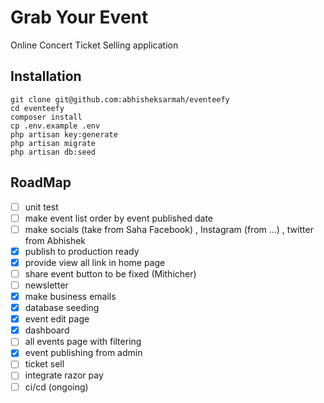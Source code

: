 # Grab Your Event

Online Concert Ticket Selling application

## Installation

```
git clone git@github.com:abhisheksarmah/eventeefy
cd eventeefy
composer install
cp .env.example .env
php artisan key:generate
php artisan migrate
php artisan db:seed
```

## RoadMap

-   [ ] unit test
-   [ ] make event list order by event published date
-   [ ] make socials (take from Saha Facebook) , Instagram (from …) , twitter from Abhishek
-   [x] publish to production ready
-   [x] provide view all link in home page
-   [ ] share event button to be fixed (Mithicher)
-   [ ] newsletter
-   [x] make business emails
-   [x] database seeding
-   [x] event edit page
-   [x] dashboard
-   [ ] all events page with filtering
-   [x] event publishing from admin
-   [ ] ticket sell
-   [ ] integrate razor pay
-   [ ] ci/cd (ongoing)
